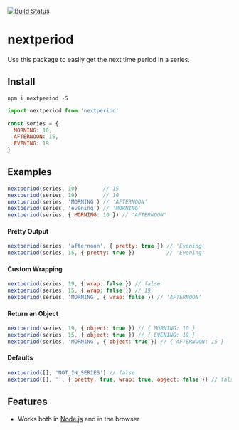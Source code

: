 [![Build Status](https://travis-ci.org/harrymt/nextperiod.svg?branch=master)](https://travis-ci.org/harrymt/nextperiod)

# nextperiod

Use this package to easily get the next time period in a series.

## Install

```
npm i nextperiod -S
```

```js
import nextperiod from 'nextperiod'

const series = {
  MORNING: 10,
  AFTERNOON: 15,
  EVENING: 19
}

```

## Examples

```js
nextperiod(series, 10)        // 15
nextperiod(series, 19)        // 10
nextperiod(series, 'MORNING') // 'AFTERNOON'
nextperiod(series, 'evening') // 'MORNING'
nextperiod(series, { MORNING: 10 }) // 'AFTERNOON'
```

#### Pretty Output

```js
nextperiod(series, 'afternoon', { pretty: true }) // 'Evening'
nextperiod(series, 15, { pretty: true })          // 'Evening'
```

#### Custom Wrapping

```js
nextperiod(series, 19, { wrap: false }) // false
nextperiod(series, 15, { wrap: false }) // 19
nextperiod(series, 'MORNING', { wrap: false }) // 'AFTERNOON'
```

#### Return an Object

```js
nextperiod(series, 19, { object: true }) // { MORNING: 10 }
nextperiod(series, 15, { object: true }) // { EVENING: 19 }
nextperiod(series, 'MORNING', { object: true }) // { AFTERNOON: 15 }
```

#### Defaults

```js
nextperiod([], 'NOT_IN_SERIES') // false
nextperiod([], '', { pretty: true, wrap: true, object: false }) // false
```

## Features

- Works both in [Node.js](https://nodejs.org) and in the browser
